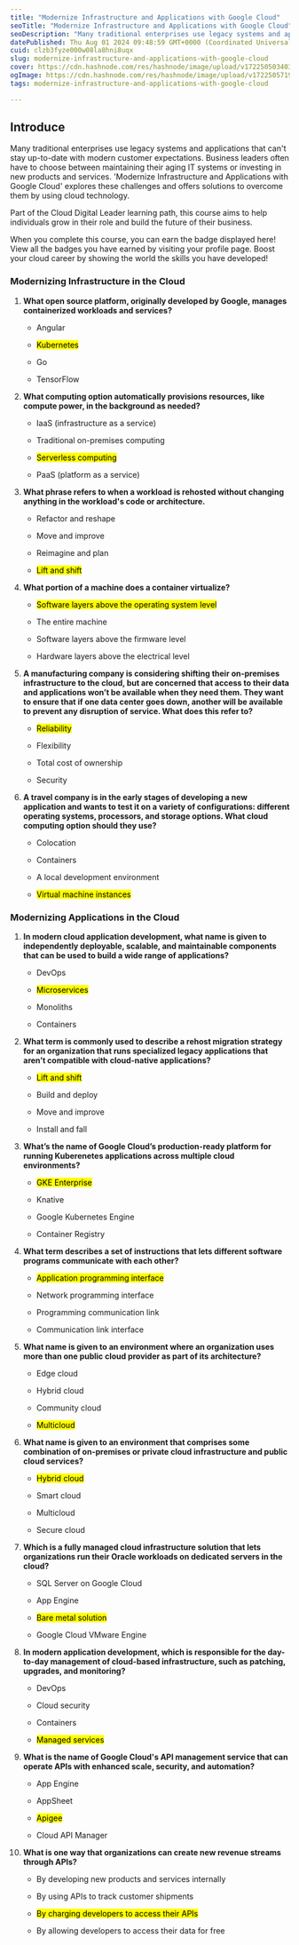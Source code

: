 ```yaml
---
title: "Modernize Infrastructure and Applications with Google Cloud"
seoTitle: "Modernize Infrastructure and Applications with Google Cloud"
seoDescription: "Many traditional enterprises use legacy systems and applications that can't stay up-to-date with modern customer expectations. Business leaders often have t"
datePublished: Thu Aug 01 2024 09:48:59 GMT+0000 (Coordinated Universal Time)
cuid: clzb3fyze000w08la8hni8uqx
slug: modernize-infrastructure-and-applications-with-google-cloud
cover: https://cdn.hashnode.com/res/hashnode/image/upload/v1722505034039/cd927fe6-e667-4f95-9e2b-f89b5f083532.png
ogImage: https://cdn.hashnode.com/res/hashnode/image/upload/v1722505719329/2f59be16-c003-42b9-84ef-c535b9f61eab.png
tags: modernize-infrastructure-and-applications-with-google-cloud

---
```


## Introduce

Many traditional enterprises use legacy systems and applications that can't stay up-to-date with modern customer expectations. Business leaders often have to choose between maintaining their aging IT systems or investing in new products and services. 'Modernize Infrastructure and Applications with Google Cloud' explores these challenges and offers solutions to overcome them by using cloud technology.

Part of the Cloud Digital Leader learning path, this course aims to help individuals grow in their role and build the future of their business.

When you complete this course, you can earn the badge displayed here! View all the badges you have earned by visiting your profile page. Boost your cloud career by showing the world the skills you have developed!

### Modernizing Infrastructure in the Cloud

1. **What open source platform, originally developed by Google, manages containerized workloads and services?**
    
    * Angular
        
    * <mark>Kubernetes</mark>
        
    * Go
        
    * TensorFlow
        
2. **What computing option automatically provisions resources, like compute power, in the background as needed?**
    
    * IaaS (infrastructure as a service)
        
    * Traditional on-premises computing
        
    * <mark>Serverless computing</mark>
        
    * PaaS (platform as a service)
        
3. **What phrase refers to when a workload is rehosted without changing anything in the workload's code or architecture.**
    
    * Refactor and reshape
        
    * Move and improve
        
    * Reimagine and plan
        
    * <mark>Lift and shift</mark>
        
4. **What portion of a machine does a container virtualize?**
    
    * <mark>Software layers above the operating system level</mark>
        
    * The entire machine
        
    * Software layers above the firmware level
        
    * Hardware layers above the electrical level
        
5. **A manufacturing company is considering shifting their on-premises infrastructure to the cloud, but are concerned that access to their data and applications won’t be available when they need them. They want to ensure that if one data center goes down, another will be available to prevent any disruption of service. What does this refer to?**
    
    * <mark>Reliability</mark>
        
    * Flexibility
        
    * Total cost of ownership
        
    * Security
        
6. **A travel company is in the early stages of developing a new application and wants to test it on a variety of configurations: different operating systems, processors, and storage options. What cloud computing option should they use?**
    
    * Colocation
        
    * Containers
        
    * A local development environment
        
    * <mark>Virtual machine instances</mark>
        

### Modernizing Applications in the Cloud

1. **In modern cloud application development, what name is given to independently deployable, scalable, and maintainable components that can be used to build a wide range of applications?**
    
    * DevOps
        
    * <mark>Microservices</mark>
        
    * Monoliths
        
    * Containers
        
2. **What term is commonly used to describe a rehost migration strategy for an organization that runs specialized legacy applications that aren’t compatible with cloud-native applications?**
    
    * <mark>Lift and shift</mark>
        
    * Build and deploy
        
    * Move and improve
        
    * Install and fall
        
3. **What’s the name of Google Cloud’s production-ready platform for running Kuberenetes applications across multiple cloud environments?**
    
    * <mark>GKE Enterprise</mark>
        
    * Knative
        
    * Google Kubernetes Engine
        
    * Container Registry
        
4. **What term describes a set of instructions that lets different software programs communicate with each other?**
    
    * <mark>Application programming interface</mark>
        
    * Network programming interface
        
    * Programming communication link
        
    * Communication link interface
        
5. **What name is given to an environment where an organization uses more than one public cloud provider as part of its architecture?**
    
    * Edge cloud
        
    * Hybrid cloud
        
    * Community cloud
        
    * <mark>Multicloud</mark>
        
6. **What name is given to an environment that comprises some combination of on-premises or private cloud infrastructure and public cloud services?**
    
    * <mark>Hybrid cloud</mark>
        
    * Smart cloud
        
    * Multicloud
        
    * Secure cloud
        
7. **Which is a fully managed cloud infrastructure solution that lets organizations run their Oracle workloads on dedicated servers in the cloud?**
    
    * SQL Server on Google Cloud
        
    * App Engine
        
    * <mark>Bare metal solution</mark>
        
    * Google Cloud VMware Engine
        
8. **In modern application development, which is responsible for the day-to-day management of cloud-based infrastructure, such as patching, upgrades, and monitoring?**
    
    * DevOps
        
    * Cloud security
        
    * Containers
        
    * <mark>Managed services</mark>
        
9. **What is the name of Google Cloud's API management service that can operate APIs with enhanced scale, security, and automation?**
    
    * App Engine
        
    * AppSheet
        
    * <mark>Apigee</mark>
        
    * Cloud API Manager
        
10. **What is one way that organizations can create new revenue streams through APIs?**
    
    * By developing new products and services internally
        
    * By using APIs to track customer shipments
        
    * <mark>By charging developers to access their APIs</mark>
        
    * By allowing developers to access their data for free